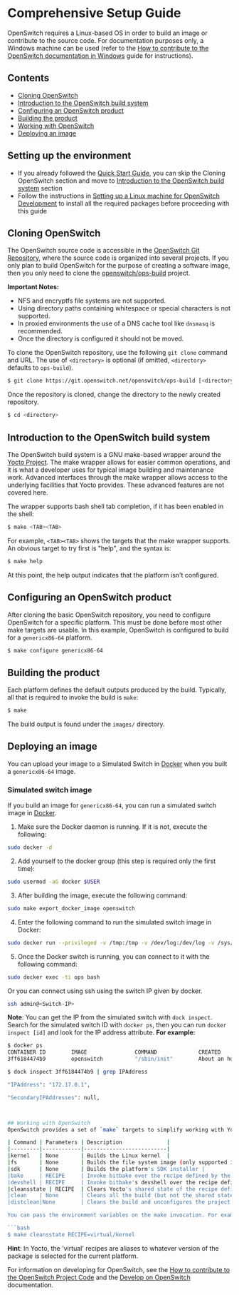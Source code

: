 # Comprehensive Setup Guide
OpenSwitch requires a Linux-based OS in order to build an image or contribute to the source code. For documentation purposes only, a Windows machine can be used (refer to the [How to contribute to the OpenSwitch documentation in Windows](./windows-setup) guide for instructions).

## Contents
- [Cloning OpenSwitch](#cloning-openswitch)
- [Introduction to the OpenSwitch build system](#introduction-to-the-openswitch-build-system)
- [Configuring an OpenSwitch product](#configuring-an-openswitch-product)
- [Building the product](#building-the-product)
- [Working with OpenSwitch](#working-with-openswitch)
- [Deploying an image](#deploying-an-image)


## Setting up the environment

- If you already followed the [Quick Start Guide](./quick-start), you can skip the Cloning OpenSwitch section and move to [Introduction to the OpenSwitch build system](#introduction-to-the-openswitch-build-system) section
- Follow the instructions in [Setting up a Linux machine for OpenSwitch Development](linux-setup) to install all the required packages before proceeding with this guide

## Cloning OpenSwitch
The OpenSwitch source code is accessible in the [OpenSwitch Git Repository](https://git.openswitch.net/), where the source code is organized into several projects.  If you only plan to build OpenSwitch for the purpose of creating a software image, then you only need to clone the  [openswitch/ops-build](https://git.openswitch.net/cgit/openswitch/ops-build) project.

**Important Notes:**
* NFS and encryptfs file systems are not supported.
* Using directory paths containing whitespace or special characters is not supported.
* In proxied environments the use of a DNS cache tool like `dnsmasq` is recommended.
* Once the directory is configured it should not be moved.

To clone the OpenSwitch repository, use the following `git clone` command and URL. The use of `<directory>` is optional (if omitted, `<directory>` defaults to `ops-build`).
```bash
$ git clone https://git.openswitch.net/openswitch/ops-build [<directory>]
```

Once the repository is cloned, change the directory to the newly created repository.
```bash
$ cd <directory>
```

## Introduction to the OpenSwitch build system
The OpenSwitch build system is a GNU make-based wrapper around the [Yocto Project](https://www.yoctoproject.org). The make wrapper allows for easier common operations, and it is what a developer uses for typical image building and maintenance work.  Advanced interfaces through the make wrapper allows access to the underlying facilities that Yocto provides. These advanced features are not covered here.

The wrapper supports bash shell tab completion, if it has been enabled in the shell:
```bash
$ make <TAB><TAB>
```

For example, `<TAB><TAB>` shows the targets that the make wrapper supports. An obvious target to try first is "help", and the syntax is:
```bash
$ make help
```

At this point, the help output indicates that the platform isn't configured.

## Configuring an OpenSwitch product
After cloning the basic OpenSwitch repository, you need to configure OpenSwitch for a specific platform. This must be done before most other make targets are usable. In this example, OpenSwitch is configured to build for a `genericx86-64` platform.
```bash
$ make configure genericx86-64
```

## Building the product
Each platform defines the default outputs produced by the build. Typically, all that is required to invoke the build is `make`:
```bash
$ make
```

The build output is found under the `images/` directory.


## Deploying an image

You can upload your image to a Simulated Switch in [Docker](http://docs.docker.com/) when you built a `genericx86-64` image.


### Simulated switch image
If you build an image for `genericx86-64`, you can run a simulated switch image in [Docker](http://docs.docker.com/).

1. Make sure the Docker daemon is running. If it is not, execute the following:
```bash
sudo docker -d
```
2. Add yourself to the docker group (this step is required only the first time):
```bash
sudo usermod -aG docker $USER
```
3. After building the image, execute the following command:
```bash
sudo make export_docker_image openswitch
```
4. Enter the following command to run the simulated switch image in Docker:
```bash
sudo docker run --privileged -v /tmp:/tmp -v /dev/log:/dev/log -v /sys/fs/cgroup:/sys/fs/cgroup -h ops --name ops openswitch /sbin/init &
```
5. Once the Docker switch is running, you can connect to it with the following command:
```bash
sudo docker exec -ti ops bash
```
Or you can connect using ssh using the switch IP given by docker.
```bash
ssh admin@<Switch-IP>
```
**Note**: You can get the IP from the simulated switch with `dock inspect`. Search for the simulated switch ID with `docker ps`, then you can run `docker inspect [id]` and look for the IP address attribute.
**For example:**
```bash
$ docker ps
CONTAINER ID        IMAGE               COMMAND             CREATED             STATUS              PORTS               NAMES
3ff6184474b9        openswitch          "/sbin/init"        About an hour ago   Up About an hour                        ops

$ dock inspect 3ff6184474b9 | grep IPAddress

"IPAddress": "172.17.0.1",

"SecondaryIPAddresses": null,



## Working with OpenSwitch
OpenSwitch provides a set of `make` targets to simplify working with Yocto:

| Command | Parameters | Description              |
|---------|------------|--------------------------|
|kernel   | None       | Builds the Linux kernel  |
|fs       | None       | Builds the file system image (only supported in platforms that use a filesystem de-coupled from the kernel) |
|sdk      | None       | Builds the platform's SDK installer |
|bake     | RECIPE     | Invoke bitbake over the recipe defined by the RECIPE environment variable |
|devshell | RECIPE     | Invoke bitbake's devshell over the recipe defined by the RECIPE environment variable |
|cleansstate | RECIPE  | Clears Yocto's shared state of the recipe defined by the RECIPE environment variable |
|clean    | None       | Cleans all the build (but not the shared states), without un-configuring the directory |
|distclean|None        | Cleans the build and unconfigures the project |

You can pass the environment variables on the make invocation. For example, to clean the kernel build shared state:

```bash
$ make cleansstate RECIPE=virtual/kernel
```

**Hint**: In Yocto, the 'virtual' recipes are aliases to whatever version of the package is selected for the current platform.

For information on developing for OpenSwitch, see the [How to contribute to the OpenSwitch Project Code](./contribute-code) and the [Develop on OpenSwitch](./develop-on-openswitch) documentation.
